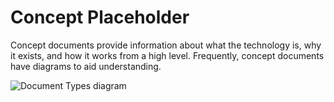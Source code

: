 # Concept Placeholder

Concept documents provide information about what the technology is, why it exists, and how it works from a high level. Frequently, concept documents have diagrams to aid understanding.

![Document Types diagram](img/doc-types.png)
